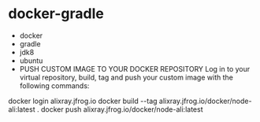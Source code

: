 # docker-gradle
- docker
- gradle
- jdk8
- ubuntu
- PUSH CUSTOM IMAGE TO YOUR DOCKER REPOSITORY
Log in to your virtual repository, build, tag and push your custom image with the following commands:

docker login alixray.jfrog.io
docker build --tag alixray.jfrog.io/docker/node-ali:latest .
docker push alixray.jfrog.io/docker/node-ali:latest

